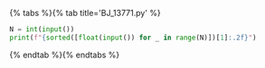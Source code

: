 {% tabs %}{% tab title='BJ_13771.py' %}

```py
N = int(input())
print(f"{sorted([float(input()) for _ in range(N)])[1]:.2f}")
```

{% endtab %}{% endtabs %}
